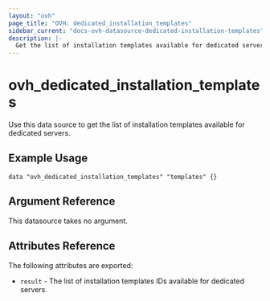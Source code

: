```yaml
---
layout: "ovh"
page_title: "OVH: dedicated_installation_templates"
sidebar_current: "docs-ovh-datasource-dedicated-installation-templates"
description: |-
  Get the list of installation templates available for dedicated servers.
---
```


# ovh_dedicated_installation_templates

Use this data source to get the list of installation templates available for dedicated servers.

## Example Usage

```hcl
data "ovh_dedicated_installation_templates" "templates" {}
```

## Argument Reference

This datasource takes no argument.

## Attributes Reference

The following attributes are exported:

* `result` - The list of installation templates IDs available for dedicated servers.
